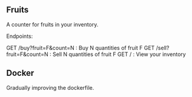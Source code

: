 ## Fruits

A counter for fruits in your inventory.

Endpoints:

GET /buy?fruit=F&count=N : Buy N quantities of fruit F
GET /sell?fruit=F&count=N : Sell N quantities of fruit F
GET / : View your inventory

## Docker

Gradually improving the dockerfile.
